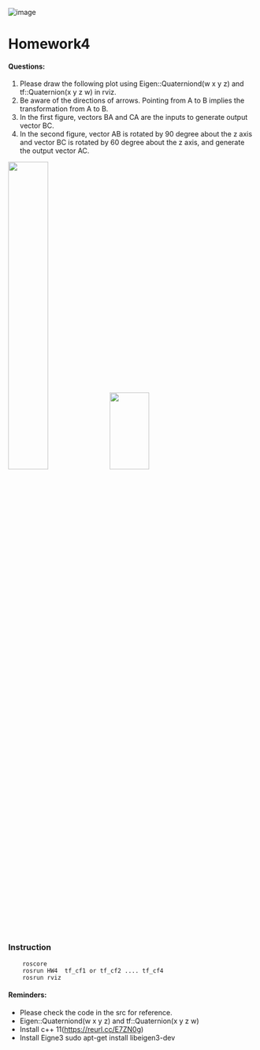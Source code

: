 ![image](https://github.com/Robotics-Aerial-Robots/Homework2/blob/master/photo/LOGO%20%E4%B8%AD%E8%8B%B1%E6%96%87%E6%A9%AB.png)
# Homework4
#### Questions:
1. Please draw the following plot using Eigen::Quaterniond(w x y z) and tf::Quaternion(x y z w) in rviz.	
2. Be aware of the directions of arrows. Pointing from  A to B implies the transformation from A to B.	
3. In the first figure, vectors BA and CA are the inputs to generate output vector BC.	
4. In the second figure, vector AB is rotated by 90 degree about the z axis and vector BC is rotated by 60 degree about the z axis, and generate the output vector AC.	

<img src="https://github.com/Robotics-Aerial-Robots/Homework/blob/master/photo/week_3_2.png" width="40%" height="40%">	
<img src="https://github.com/Robotics-Aerial-Robots/Homework/blob/master/photo/week_3_1.png" width="40%" height="20%">	

### Instruction

```
	roscore
	rosrun HW4  tf_cf1 or tf_cf2 .... tf_cf4
	rosrun rviz 
```

#### Reminders:
* Please check the code in the src for reference.	
* Eigen::Quaterniond(w x y z) and tf::Quaternion(x y z w)
* Install c++ 11(https://reurl.cc/E7ZN0g)
* Install Eigne3 sudo apt-get install libeigen3-dev
